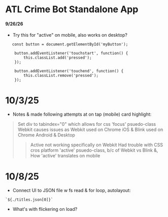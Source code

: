 # ATL Crime Bot Standalone App

#### 9/26/26

* Try this for "active" on mobile, also works on desktop?
```
   const button = document.getElementById('myButton');

    button.addEventListener('touchstart', function() {
        this.classList.add('pressed');
    });

    button.addEventListener('touchend', function() {
        this.classList.remove('pressed');
    });
```
# 10/3/25

* Notes & made following attempts at on tap (mobile) card highlight:
> Set div to tabindex="0" which allows for css 'focus' psuedo-class
> Webkit causes issues as Webkit used on Chrome iOS & Blink used on Chrome Android & Desktop
>> Active not working specifically on Webkit
> Had trouble with CSS cros platform 'active' psuedo-class, b/c of Webkit vs Blink &,
>> How 'active' translates on mobile

# 10/8/25

* Connect UI to JSON file w fs read & for loop, autolayout:
> 
```
`${./titles.json[0]}`
```
* What's with flickering on load?